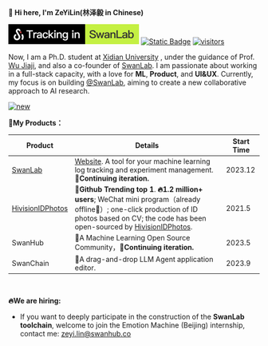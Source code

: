 **👋 Hi here, I'm ZeYiLin(林泽毅 in Chinese)**


[![](https://raw.githubusercontent.com/SwanHubX/assets/main/badge2.svg)](https://swanlab.cn/@ZeyiLin)
<a href="https://www.zhihu.com/people/eager-59" target="_blank"><img alt="Static Badge" src="https://img.shields.io/badge/Zhihu-知乎-4362f6"></a>
[![visitors](https://visitor-badge.laobi.icu/badge?page_id=zeyilin.zeyilin-badge)](https://github.com/Zeyi-Lin/zeyi-lin)

Now, I am a Ph.D. student at [Xidian University](https://www.xidian.edu.cn/) , under the guidance of Prof. [Wu Jiaji](https://web.xidian.edu.cn/wujj/), and also a co-founder of [SwanLab](https://github.com/SwanHubX/SwanLab). I am passionate about working in a full-stack capacity, with a love for **ML**, **Product**, and **UI&UX**. Currently, my focus is on building [@SwanLab](https://github.com/SwanHubX/SwanLab), aiming to create a new collaborative approach to AI research.

[![new](https://github.com/user-attachments/assets/c51cd584-abf7-470b-9baf-10baaf471d9d)](https://swanlab.cn)


**🚗My Products：**

| Product | Details       | Start Time|
| ---------  | ------- | ---------------- |
| [SwanLab](https://github.com/SwanHubX/SwanLab)   | [Website](https://swanlab.cn?utm_source=linzeyi_profile-homepage). A tool for your machine learning log tracking and experiment management. **🚀Continuing iteration.** | 2023.12 |
| [HivisionIDPhotos](https://github.com/xiaolin199912/HivisionIDPhotos)   | **🌟Github Trending top 1**. **🔥1.2 million+ users**; WeChat mini program（already offline🚬）; one-click production of ID photos based on CV; the code has been open-sourced by [HivisionIDPhotos](https://github.com/xiaolin199912/HivisionIDPhotos).   | 2021.5 |
| SwanHub    | 🤖A Machine Learning Open Source Community，**🚀Continuing iteration.**    | 2023.5 |
| SwanChain  | 🔧A drag-and-drop LLM Agent application editor. | 2023.9 |
<br>


**🔥We are hiring:**

- If you want to deeply participate in the construction of the **SwanLab toolchain**, welcome to join the Emotion Machine (Beijing) internship, contact me: zeyi.lin@swanhub.co
